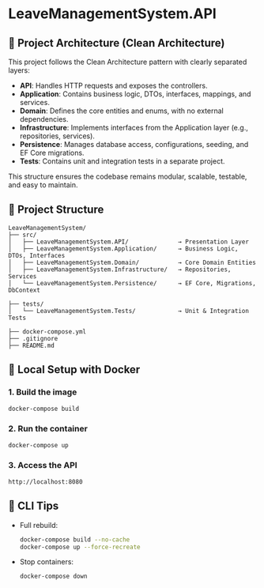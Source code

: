 # LeaveManagementSystem.API

## 🧱 Project Architecture (Clean Architecture)

This project follows the Clean Architecture pattern with clearly separated layers:

- **API**: Handles HTTP requests and exposes the controllers.
- **Application**: Contains business logic, DTOs, interfaces, mappings, and services.
- **Domain**: Defines the core entities and enums, with no external dependencies.
- **Infrastructure**: Implements interfaces from the Application layer (e.g., repositories, services).
- **Persistence**: Manages database access, configurations, seeding, and EF Core migrations.
- **Tests**: Contains unit and integration tests in a separate project.

This structure ensures the codebase remains modular, scalable, testable, and easy to maintain.

## 📁 Project Structure

```
LeaveManagementSystem/
├── src/
│   ├── LeaveManagementSystem.API/              → Presentation Layer
│   ├── LeaveManagementSystem.Application/      → Business Logic, DTOs, Interfaces
│   ├── LeaveManagementSystem.Domain/           → Core Domain Entities
│   ├── LeaveManagementSystem.Infrastructure/   → Repositories, Services
│   └── LeaveManagementSystem.Persistence/      → EF Core, Migrations, DbContext

├── tests/
│   └── LeaveManagementSystem.Tests/            → Unit & Integration Tests

├── docker-compose.yml
├── .gitignore
├── README.md
```

## 🚀 Local Setup with Docker

### 1. Build the image

```bash
docker-compose build
```

### 2. Run the container

```bash
docker-compose up
```

### 3. Access the API

```
http://localhost:8080
```

## 🧪 CLI Tips

- Full rebuild:
  ```bash
  docker-compose build --no-cache
  docker-compose up --force-recreate
  ```

- Stop containers:
  ```bash
  docker-compose down
  ```
